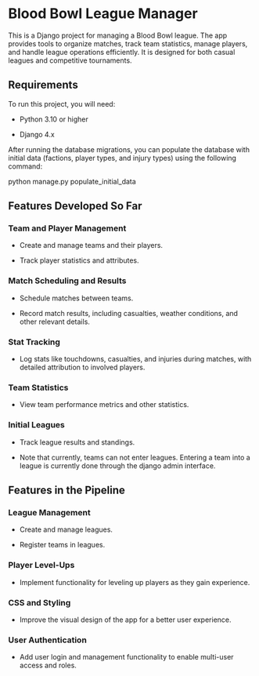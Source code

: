 # Blood Bowl League Manager

This is a Django project for managing a Blood Bowl league. The app provides tools to organize matches, track team statistics, manage players, and handle league operations efficiently. It is designed for both casual leagues and competitive tournaments.

## Requirements

To run this project, you will need:

- Python 3.10 or higher

- Django 4.x

After running the database migrations, you can populate the database with initial data (factions, player types, and injury types) using the following command:

python manage.py populate_initial_data


## Features Developed So Far

### Team and Player Management

* Create and manage teams and their players.

* Track player statistics and attributes.

### Match Scheduling and Results

* Schedule matches between teams.

* Record match results, including casualties, weather conditions, and other relevant details.

### Stat Tracking

* Log stats like touchdowns, casualties, and injuries during matches, with detailed attribution to involved players.

### Team Statistics

* View team performance metrics and other statistics.

### Initial Leagues

* Track league results and standings.
  
* Note that currently, teams can not enter leagues. Entering a team into a league is currently done through the django admin interface.
  
## Features in the Pipeline

### League Management

* Create and manage leagues.

* Register teams in leagues.

### Player Level-Ups

* Implement functionality for leveling up players as they gain experience.

### CSS and Styling

* Improve the visual design of the app for a better user experience.

### User Authentication

* Add user login and management functionality to enable multi-user access and roles.
